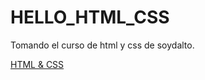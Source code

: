 # HELLO_HTML_CSS

Tomando el curso de html y css de soydalto.


[HTML & CSS](https://www.google.com/url?sa=i&url=https%3A%2F%2Fgithub.com%2FdiegoAlex24%2FHTML-CSS-examples&psig=AOvVaw2f-G5ht1J3w8uUZY4XNMym&ust=1739926664315000&source=images&cd=vfe&opi=89978449&ved=0CBEQjRxqFwoTCPi-goiCzIsDFQAAAAAdAAAAABAE)
